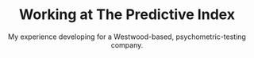 ---
layout: project.njk
title: Working at The Predictive Index
subtitle: My experience developing for a Westwood-based, psychometric-testing company.
tags: project
story: true
order: 3
company: https://www.predictiveindex.com
intro:
  summary: From *March 2021 to August 2022*, I worked at The Predictive Index, a remote-first, psychometric-testing company building software for analyzing the behaviors and motivations of individuals and their teams as a whole. Developing web solutions in cross-functional teams, I deepened my collaborative coding skills, pushed my knowledge of the full-stack, and learned to advocate for accessibility in a fast-paced, results-driven environment.
  image: /assets/img/pi.webp
  preview: /assets/img/pi-preview.webp
  alt: ""
---